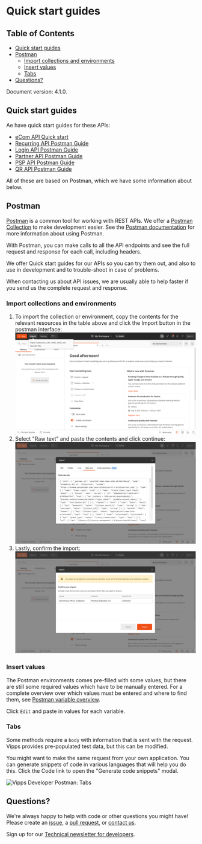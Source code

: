 <!-- START_METADATA
---
title: Quick start guides
sidebar_position: 15
---
END_METADATA -->

# Quick start guides

<!-- START_TOC -->

## Table of Contents
* [Quick start guides](#quick-start-guides)
* [Postman](#postman)
  * [Import collections and environments](#import-collections-and-environments)
  * [Insert values](#insert-values)
  * [Tabs](#tabs)
* [Questions?](#questions)

<!-- END_TOC -->

Document version: 4.1.0.

## Quick start guides

Ae have quick start guides for these APIs:

* [eCom API Quick start](https://github.com/vippsas/vipps-ecom-api/blob/master/vipps-ecom-api-quick-start.md)
* [Recurring API Postman Guide](https://github.com/vippsas/vipps-recurring-api/blob/master/vipps-recurring-postman.md)
* [Login API Postman Guide](https://github.com/vippsas/vipps-login-api/blob/master/vipps-login-postman.md)
* [Partner API Postman Guide](https://github.com/vippsas/vipps-partner-api/blob/main/vipps-partner-postman.md)
* [PSP API Postman Guide](https://github.com/vippsas/vipps-psp-api/blob/master/vipps-psp-postman.md)
* [QR API Postman Guide](https://github.com/vippsas/vipps-qr-api/blob/main/vipps-qr-api-postman.md)

All of these are based on Postman, which we have some information about below.

## Postman

[Postman](https://www.getpostman.com/) is a common tool for working with REST APIs.
We offer a [Postman Collection](https://www.getpostman.com/collection) to make development easier.
See the [Postman documentation](https://www.getpostman.com/docs/) for more information about using Postman.

With Postman, you can make calls to all the API endpoints and see the full
request and response for each call, including headers.

We offer Quick start guides for our APIs so you can try them out, and also
to use in development and to trouble-shoot in case of problems.

When contacting us about API issues, we are usually able to help faster if you send us
the complete request and response.

### Import collections and environments

1. To import the collection or environment, copy the contents for the relevant
   resources in the table above and click the Import button in the postman interface:
   ![Postman import](images/postman-import.png)
2. Select "Raw text" and paste the contents and click continue:
   ![Postman paste](images/postman-raw.png)
3. Lastly, confirm the import:
   ![Postman confirm](images/postman-confirm.png)

### Insert values

The Postman environments comes pre-filled with some values, but there are still
some required values which have to be manually entered. For a complete overview
over which values must be entered and where to find them, see
[Postman variable overview](#postman-variables-overview).

Click `Edit` and paste in values for each variable.

### Tabs

Some methods require a `body` with information that is sent with the request.
Vipps provides pre-populated test data, but this can be modified.

You might want to make the same request from your own application. You can
generate snippets of code in various languages that will help you do this.
Click the Code link to open the "Generate code snippets" modal.

![Vipps Developer Postman: Tabs](images/postman-tabs.png)

## Questions?

We're always happy to help with code or other questions you might have!
Please create an [issue](https://github.com/vippsas/vipps-developers/issues),
a [pull request](https://github.com/vippsas/vipps-developers/pulls),
or [contact us](https://github.com/vippsas/vipps-developers/blob/master/contact.md).

Sign up for our [Technical newsletter for developers](https://github.com/vippsas/vipps-developers/tree/master/newsletters).
